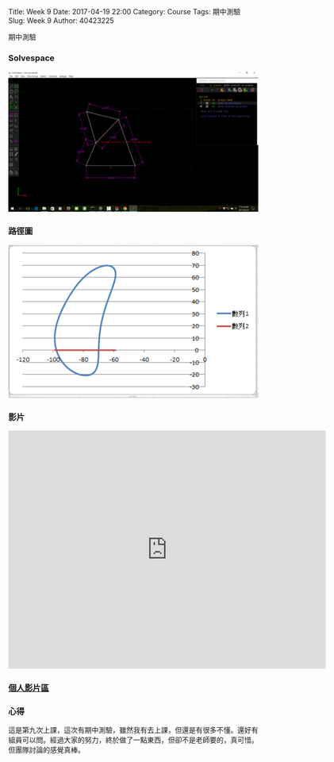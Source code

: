 Title: Week 9
Date: 2017-04-19 22:00
Category: Course
Tags: 期中測驗
Slug: Week 9
Author: 40423225


期中測驗

<!-- PELICAN_END_SUMMARY -->


<h3>Solvespace</h3>


<img src="../data/image/W9-1.png" width="800" />

<h3>路徑圖</h3>


<img src="../data/image/W9-2.png" width="800" />



<h3>影片</h3>

<iframe src="https://player.vimeo.com/video/214531938" width="640" height="480" frameborder="0" webkitallowfullscreen mozallowfullscreen allowfullscreen></iframe>


<h3><a href="https://vimeo.com/user60053503">個人影片區</a></h3>




<h3>心得</h3>
<p>這是第九次上課，這次有期中測驗，雖然我有去上課，但還是有很多不懂。還好有組員可以問。經過大家的努力，終於做了一點東西，但卻不是老師要的，真可惜。但團隊討論的感覺真棒。<p>